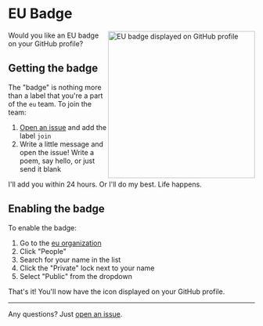 # EU Badge

<img src="https://raw.githubusercontent.com/eu/join/master/badge.png" align="right"
     alt="EU badge displayed on GitHub profile" width="300px">

Would you like an EU badge on your GitHub profile?

## Getting the badge

The "badge" is nothing more than a label that you're a part of the `eu` team. To join the team:

1. [Open an issue](https://github.com/eu/join/issues) and add the label `join`
2. Write a little message and open the issue! Write a poem, say hello, or just send it blank

I'll add you within 24 hours. Or I'll do my best. Life happens.

## Enabling the badge

To enable the badge:

1. Go to the [eu organization](https://github.com/eu)
2. Click "People"
3. Search for your name in the list
4. Click the "Private" lock next to your name
5. Select "Public" from the dropdown

That's it! You'll now have the icon displayed on your GitHub profile.

---

Any questions? Just [open an issue](https://github.com/eu/join/issues).
